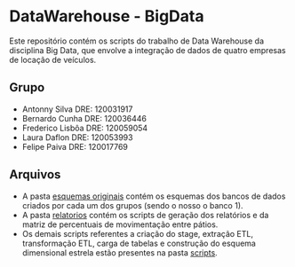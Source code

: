 # DataWarehouse - BigData
Este repositório contém os scripts do trabalho de Data Warehouse da disciplina Big Data, que envolve a integração de dados de quatro empresas de locação de veículos.

## Grupo
- Antonny Silva DRE: 120031917
- Bernardo Cunha DRE: 120036446
- Frederico Lisbôa DRE: 120059054
- Laura Daflon DRE: 120053993
- Felipe Paiva DRE: 120017769

## Arquivos
- A pasta [esquemas originais](scripts/esquemas%20originais) contém os esquemas dos bancos de dados criados por cada um dos grupos (sendo o nosso o banco 1).
- A pasta [relatorios](scripts/relatorios) contém os scripts de geração dos relatórios e da matriz de percentuais de movimentação entre pátios.
- Os demais scripts referentes a criação do stage, extração ETL, transformação ETL, carga de tabelas e construção do esquema dimensional estrela estão presentes na pasta [scripts](scripts).
